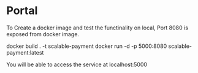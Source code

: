 # Portal

To Create a docker image and test the functinality on local,
Port 8080 is exposed from docker image.

docker build . -t scalable-payment
docker run -d -p 5000:8080 scalable-payment:latest

You will be able to access the service at localhost:5000
